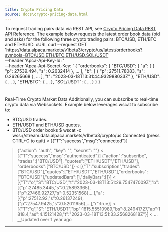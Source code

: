 ```yaml
---
title: Crypto Pricing Data
source: docs\crypto-pricing-data.html
---
```


To request trading pairs data via REST API, see [Crypto Pricing Data REST API](https://docs.alpaca.markets/reference/v1beta2cryptobars) Reference.
The example below requests the latest order book data (bid and asks) for the following three crypto trading pairs: BTC/USD, ETH/BTC and ETH/USD.
cURL
curl --request GET 'https://data.alpaca.markets/v1beta3/crypto/us/latest/orderbooks?symbols=BTC/USD,ETH/BTC,ETH/USD,SOL/USDT' \
--header 'Apca-Api-Key-Id: <KEY>' \
--header 'Apca-Api-Secret-Key: <SECRET>'
{
"orderbooks": {
"BTC/USD": {
"a": [
{
"p": 27539.494,
"s":  0.2632414
},
...
],
"b": [
{
"p": 27511.78083,
"s": 0.26265668
},
...
],
"t": "2023-03-18T13:31:44.932988033Z"
},
"ETH/USD": { ... },
"ETH/BTC": { ... },
"SOL/USDT": { ... }
}
}
# 
Real-Time Crypto Market Data
[](crypto-pricing-data.html#real-time-crypto-market-data)
Additionally, you can subscribe to real-time crypto data via Websockets. Example below leverages wscat to subscribe to:
* BTC/USD trades.
* ETH/USDT and ETH/USD quotes.
* BTC/USD order books
$ wscat -c wss://stream.data.alpaca.markets/v1beta3/crypto/us
Connected (press CTRL+C to quit)
< [{"T":"success","msg":"connected"}]
> {"action": "auth", "key": "<KEY>", "secret": "<SECRET>"}
< [{"T":"success","msg":"authenticated"}]
> {"action":"subscribe", "trades":["BTC/USD"], "quotes":["ETH/USDT","ETH/USD"], "orderbooks":["BTC/USD"]}
< [{"T":"subscription","trades":["BTC/USD"],"quotes":["ETH/USDT","ETH/USD"],"orderbooks":["BTC/USD"],"updatedBars":[],"dailyBars":[]}]
< [{"T":"o","S":"BTC/USD","t":"2023-03-18T13:51:29.754747009Z","b":[{"p":27485.3445,"s":0.25893365},{"p":27466.92727,"s":0.52351568},...],"a":[{"p":27512.92,"s":0.26137249},{"p":27547.9425,"s":0.52011956},...],"r":true}]
< [{"T":"q","S":"ETH/USDT","bp":1815.55510989,"bs":8.24941727,"ap":1818.4,"as":4.15121428,"t":"2023-03-18T13:51:33.256826818Z"}]
< ...
__Updated over 1 year ago
* * *
